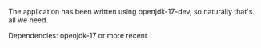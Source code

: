 The application has been written using openjdk-17-dev, so naturally that's all we need.

Dependencies: openjdk-17 or more recent
